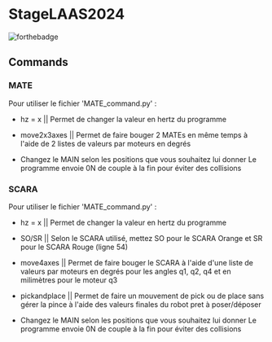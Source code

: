 # StageLAAS2024
![forthebadge](https://forthebadge.com/images/badges/made-with-python.svg)

## Commands
### MATE
Pour utiliser le fichier 'MATE_command.py' :
- hz = x || Permet de changer la valeur en hertz du programme
- move2x3axes || Permet de faire bouger 2 MATEs en même temps à l'aide de 2 listes de valeurs par moteurs en degrés

- Changez le MAIN selon les positions que vous souhaitez lui donner
Le programme envoie 0N de couple à la fin pour éviter des collisions

### SCARA
Pour utiliser le fichier 'MATE_command.py' :
- hz = x || Permet de changer la valeur en hertz du programme
- SO/SR || Selon le SCARA utilisé, mettez SO pour le SCARA Orange et SR pour le SCARA Rouge (ligne 54)
- move4axes || Permet de faire bouger le SCARA  à l'aide d'une liste de valeurs par moteurs en degrés pour les angles q1, q2, q4 et en milimètres pour le moteur q3
- pickandplace || Permet de faire un mouvement de pick ou de place sans gérer la pince à l'aide des valeurs finales du robot pret à poser/déposer

- Changez le MAIN selon les positions que vous souhaitez lui donner
Le programme envoie 0N de couple à la fin pour éviter des collisions